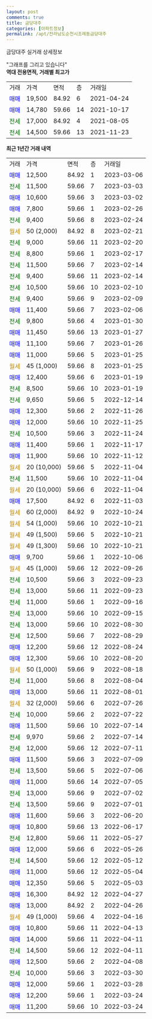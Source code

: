 ```yaml
---
layout: post
comments: true
title: 금당대주
categories: [아파트정보]
permalink: /apt/전라남도순천시조례동금당대주
---
```


금당대주 실거래 상세정보

<script type="text/javascript">
  google.charts.load('current', {'packages':['line', 'corechart']});
  google.charts.setOnLoadCallback(drawChart);

  function drawChart() {
    var data = new google.visualization.DataTable();
    data.addColumn('date', '거래일');
    data.addColumn('number', "매매");
    data.addColumn('number', "전세");
    data.addColumn('number', "전매");

    data.addRows([[new Date(Date.parse("2023-03-06")), 12500, null, null], [new Date(Date.parse("2023-03-03")), null, 11500, null], [new Date(Date.parse("2023-03-02")), 10600, null, null], [new Date(Date.parse("2023-02-26")), 7800, null, null], [new Date(Date.parse("2023-02-24")), null, 9400, null], [new Date(Date.parse("2023-02-21")), null, null, null], [new Date(Date.parse("2023-02-20")), null, 9000, null], [new Date(Date.parse("2023-02-17")), null, 8800, null], [new Date(Date.parse("2023-02-14")), null, 11500, null], [new Date(Date.parse("2023-02-14")), null, 9400, null], [new Date(Date.parse("2023-02-10")), null, 10500, null], [new Date(Date.parse("2023-02-09")), null, 9400, null], [new Date(Date.parse("2023-02-06")), 11400, null, null], [new Date(Date.parse("2023-01-30")), null, 9800, null], [new Date(Date.parse("2023-01-27")), 11450, null, null], [new Date(Date.parse("2023-01-26")), 11100, null, null], [new Date(Date.parse("2023-01-25")), 11000, null, null], [new Date(Date.parse("2023-01-25")), null, null, null], [new Date(Date.parse("2023-01-19")), 12400, null, null], [new Date(Date.parse("2023-01-19")), null, 8500, null], [new Date(Date.parse("2022-12-14")), null, 9650, null], [new Date(Date.parse("2022-11-26")), 12300, null, null], [new Date(Date.parse("2022-11-25")), 12000, null, null], [new Date(Date.parse("2022-11-24")), null, 10500, null], [new Date(Date.parse("2022-11-17")), 11400, null, null], [new Date(Date.parse("2022-11-12")), 11900, null, null], [new Date(Date.parse("2022-11-04")), null, null, null], [new Date(Date.parse("2022-11-04")), null, 11500, null], [new Date(Date.parse("2022-11-04")), null, null, null], [new Date(Date.parse("2022-11-03")), 17500, null, null], [new Date(Date.parse("2022-10-24")), null, null, null], [new Date(Date.parse("2022-10-21")), null, null, null], [new Date(Date.parse("2022-10-21")), null, null, null], [new Date(Date.parse("2022-10-21")), null, null, null], [new Date(Date.parse("2022-10-06")), 9700, null, null], [new Date(Date.parse("2022-09-26")), null, null, null], [new Date(Date.parse("2022-09-23")), null, 10500, null], [new Date(Date.parse("2022-09-23")), null, 13000, null], [new Date(Date.parse("2022-09-16")), null, 11000, null], [new Date(Date.parse("2022-09-15")), null, 13000, null], [new Date(Date.parse("2022-08-30")), null, 13000, null], [new Date(Date.parse("2022-08-29")), null, 12500, null], [new Date(Date.parse("2022-08-24")), 12200, null, null], [new Date(Date.parse("2022-08-20")), 12300, null, null], [new Date(Date.parse("2022-08-18")), null, null, null], [new Date(Date.parse("2022-08-04")), null, 11000, null], [new Date(Date.parse("2022-08-01")), 13000, null, null], [new Date(Date.parse("2022-07-26")), null, null, null], [new Date(Date.parse("2022-07-22")), null, 10000, null], [new Date(Date.parse("2022-07-14")), 11500, null, null], [new Date(Date.parse("2022-07-14")), null, 9970, null], [new Date(Date.parse("2022-07-11")), null, 12000, null], [new Date(Date.parse("2022-07-09")), 11500, null, null], [new Date(Date.parse("2022-07-06")), null, 13500, null], [new Date(Date.parse("2022-07-05")), 11000, null, null], [new Date(Date.parse("2022-07-02")), null, 13000, null], [new Date(Date.parse("2022-07-01")), null, 13500, null], [new Date(Date.parse("2022-06-20")), 11600, null, null], [new Date(Date.parse("2022-06-17")), 10800, null, null], [new Date(Date.parse("2022-05-27")), null, 12800, null], [new Date(Date.parse("2022-05-26")), 12000, null, null], [new Date(Date.parse("2022-05-12")), null, 14500, null], [new Date(Date.parse("2022-05-04")), 11000, null, null], [new Date(Date.parse("2022-05-03")), 12350, null, null], [new Date(Date.parse("2022-04-27")), 16300, null, null], [new Date(Date.parse("2022-04-26")), 13000, null, null], [new Date(Date.parse("2022-04-16")), null, null, null], [new Date(Date.parse("2022-04-13")), 10800, null, null], [new Date(Date.parse("2022-04-11")), 14000, null, null], [new Date(Date.parse("2022-04-11")), null, 14500, null], [new Date(Date.parse("2022-04-08")), 12500, null, null], [new Date(Date.parse("2022-03-30")), null, 10000, null], [new Date(Date.parse("2022-03-28")), 12000, null, null], [new Date(Date.parse("2022-03-24")), 12200, null, null], [new Date(Date.parse("2022-03-24")), 11200, null, null]]);

    var options = {
      hAxis: {
        format: 'yyyy/MM/dd'
      },    
      lineWidth: 0,
      pointsVisible: true,    
      title: '최근 1년간 유형별 실거래가 분포',
      legend: { position: 'bottom' }
    };

    var formatter = new google.visualization.NumberFormat({pattern:'###,###'} );
    formatter.format(data, 1);
    formatter.format(data, 2);
    
    setTimeout(function() {
        var chart = new google.visualization.LineChart(document.getElementById('columnchart_material'));
        chart.draw(data, (options));
        document.getElementById('loading').style.display = 'none';
    }, 200);
  }
</script>


<div id="loading" style="z-index:20; display: block; margin-left: 0px">"그래프를 그리고 있습니다"</div>
<div id="columnchart_material" style="width: 95%; margin-left: 0px; display: block"></div>
<!-- contents start -->
<b>역대 전용면적, 거래별 최고가</b>
<table class="sortable">
    <tr>
      <td>거래</td>
      <td>가격</td>
      <td>면적</td>
      <td>층</td>
      <td>거래일</td>
    </tr>
        <tr>
          <td><a style="color: blue">매매</a></td>
          <td>19,500</td>
          <td>84.92</td>
          <td>6</td>
          <td>2021-04-24</td>
        </tr>            <tr>
          <td><a style="color: blue">매매</a></td>
          <td>14,780</td>
          <td>59.66</td>
          <td>14</td>
          <td>2021-10-17</td>
        </tr>        
        <tr>
              <td><a style="color: darkgreen">전세</a></td>
              <td>17,000</td>
              <td>84.92</td>
              <td>4</td>
              <td>2021-08-05</td>
            </tr>            <tr>
              <td><a style="color: darkgreen">전세</a></td>
              <td>14,500</td>
              <td>59.66</td>
              <td>13</td>
              <td>2021-11-23</td>
            </tr>        
    
</table>

<b>최근 1년간 거래 내역</b>

<table class="sortable">
    <tr>
      <td>거래</td>
      <td>가격</td>
      <td>면적</td>
      <td>층</td>
      <td>거래일</td>
    </tr>
    <tr>
      <td><a style="color: blue">매매</a></td>
      <td>12,500</td>
      <td>84.92</td>
      <td>1</td>
      <td>2023-03-06</td>
    </tr>          <tr>
      <td><a style="color: darkgreen">전세</a></td>
      <td>11,500</td>
      <td>59.66</td>
      <td>7</td>
      <td>2023-03-03</td>
    </tr>          <tr>
      <td><a style="color: blue">매매</a></td>
      <td>10,600</td>
      <td>59.66</td>
      <td>3</td>
      <td>2023-03-02</td>
    </tr>          <tr>
      <td><a style="color: blue">매매</a></td>
      <td>7,800</td>
      <td>59.66</td>
      <td>1</td>
      <td>2023-02-26</td>
    </tr>          <tr>
      <td><a style="color: darkgreen">전세</a></td>
      <td>9,400</td>
      <td>59.66</td>
      <td>8</td>
      <td>2023-02-24</td>
    </tr>          <tr>
      <td><a style="color: darkgoldenrod">월세</a></td>
      <td>50 (2,000)</td>
      <td>84.92</td>
      <td>8</td>
      <td>2023-02-21</td>
    </tr>          <tr>
      <td><a style="color: darkgreen">전세</a></td>
      <td>9,000</td>
      <td>59.66</td>
      <td>11</td>
      <td>2023-02-20</td>
    </tr>          <tr>
      <td><a style="color: darkgreen">전세</a></td>
      <td>8,800</td>
      <td>59.66</td>
      <td>1</td>
      <td>2023-02-17</td>
    </tr>          <tr>
      <td><a style="color: darkgreen">전세</a></td>
      <td>11,500</td>
      <td>59.66</td>
      <td>7</td>
      <td>2023-02-14</td>
    </tr>          <tr>
      <td><a style="color: darkgreen">전세</a></td>
      <td>9,400</td>
      <td>59.66</td>
      <td>11</td>
      <td>2023-02-14</td>
    </tr>          <tr>
      <td><a style="color: darkgreen">전세</a></td>
      <td>10,500</td>
      <td>59.66</td>
      <td>10</td>
      <td>2023-02-10</td>
    </tr>          <tr>
      <td><a style="color: darkgreen">전세</a></td>
      <td>9,400</td>
      <td>59.66</td>
      <td>9</td>
      <td>2023-02-09</td>
    </tr>          <tr>
      <td><a style="color: blue">매매</a></td>
      <td>11,400</td>
      <td>59.66</td>
      <td>7</td>
      <td>2023-02-06</td>
    </tr>          <tr>
      <td><a style="color: darkgreen">전세</a></td>
      <td>9,800</td>
      <td>59.66</td>
      <td>4</td>
      <td>2023-01-30</td>
    </tr>          <tr>
      <td><a style="color: blue">매매</a></td>
      <td>11,450</td>
      <td>59.66</td>
      <td>13</td>
      <td>2023-01-27</td>
    </tr>          <tr>
      <td><a style="color: blue">매매</a></td>
      <td>11,100</td>
      <td>59.66</td>
      <td>7</td>
      <td>2023-01-26</td>
    </tr>          <tr>
      <td><a style="color: blue">매매</a></td>
      <td>11,000</td>
      <td>59.66</td>
      <td>5</td>
      <td>2023-01-25</td>
    </tr>          <tr>
      <td><a style="color: darkgoldenrod">월세</a></td>
      <td>45 (1,000)</td>
      <td>59.66</td>
      <td>8</td>
      <td>2023-01-25</td>
    </tr>          <tr>
      <td><a style="color: blue">매매</a></td>
      <td>12,400</td>
      <td>59.66</td>
      <td>6</td>
      <td>2023-01-19</td>
    </tr>          <tr>
      <td><a style="color: darkgreen">전세</a></td>
      <td>8,500</td>
      <td>59.66</td>
      <td>10</td>
      <td>2023-01-19</td>
    </tr>          <tr>
      <td><a style="color: darkgreen">전세</a></td>
      <td>9,650</td>
      <td>59.66</td>
      <td>5</td>
      <td>2022-12-14</td>
    </tr>          <tr>
      <td><a style="color: blue">매매</a></td>
      <td>12,300</td>
      <td>59.66</td>
      <td>2</td>
      <td>2022-11-26</td>
    </tr>          <tr>
      <td><a style="color: blue">매매</a></td>
      <td>12,000</td>
      <td>59.66</td>
      <td>10</td>
      <td>2022-11-25</td>
    </tr>          <tr>
      <td><a style="color: darkgreen">전세</a></td>
      <td>10,500</td>
      <td>59.66</td>
      <td>3</td>
      <td>2022-11-24</td>
    </tr>          <tr>
      <td><a style="color: blue">매매</a></td>
      <td>11,400</td>
      <td>59.66</td>
      <td>1</td>
      <td>2022-11-17</td>
    </tr>          <tr>
      <td><a style="color: blue">매매</a></td>
      <td>11,900</td>
      <td>59.66</td>
      <td>10</td>
      <td>2022-11-12</td>
    </tr>          <tr>
      <td><a style="color: darkgoldenrod">월세</a></td>
      <td>20 (10,000)</td>
      <td>59.66</td>
      <td>5</td>
      <td>2022-11-04</td>
    </tr>          <tr>
      <td><a style="color: darkgreen">전세</a></td>
      <td>11,500</td>
      <td>59.66</td>
      <td>10</td>
      <td>2022-11-04</td>
    </tr>          <tr>
      <td><a style="color: darkgoldenrod">월세</a></td>
      <td>20 (10,000)</td>
      <td>59.66</td>
      <td>6</td>
      <td>2022-11-04</td>
    </tr>          <tr>
      <td><a style="color: blue">매매</a></td>
      <td>17,500</td>
      <td>84.92</td>
      <td>6</td>
      <td>2022-11-03</td>
    </tr>          <tr>
      <td><a style="color: darkgoldenrod">월세</a></td>
      <td>60 (2,000)</td>
      <td>84.92</td>
      <td>9</td>
      <td>2022-10-24</td>
    </tr>          <tr>
      <td><a style="color: darkgoldenrod">월세</a></td>
      <td>54 (1,000)</td>
      <td>59.66</td>
      <td>10</td>
      <td>2022-10-21</td>
    </tr>          <tr>
      <td><a style="color: darkgoldenrod">월세</a></td>
      <td>49 (1,500)</td>
      <td>59.66</td>
      <td>5</td>
      <td>2022-10-21</td>
    </tr>          <tr>
      <td><a style="color: darkgoldenrod">월세</a></td>
      <td>49 (1,300)</td>
      <td>59.66</td>
      <td>10</td>
      <td>2022-10-21</td>
    </tr>          <tr>
      <td><a style="color: blue">매매</a></td>
      <td>9,700</td>
      <td>59.66</td>
      <td>1</td>
      <td>2022-10-06</td>
    </tr>          <tr>
      <td><a style="color: darkgoldenrod">월세</a></td>
      <td>45 (1,000)</td>
      <td>59.66</td>
      <td>12</td>
      <td>2022-09-26</td>
    </tr>          <tr>
      <td><a style="color: darkgreen">전세</a></td>
      <td>10,500</td>
      <td>59.66</td>
      <td>3</td>
      <td>2022-09-23</td>
    </tr>          <tr>
      <td><a style="color: darkgreen">전세</a></td>
      <td>13,000</td>
      <td>59.66</td>
      <td>11</td>
      <td>2022-09-23</td>
    </tr>          <tr>
      <td><a style="color: darkgreen">전세</a></td>
      <td>11,000</td>
      <td>59.66</td>
      <td>1</td>
      <td>2022-09-16</td>
    </tr>          <tr>
      <td><a style="color: darkgreen">전세</a></td>
      <td>13,000</td>
      <td>59.66</td>
      <td>10</td>
      <td>2022-09-15</td>
    </tr>          <tr>
      <td><a style="color: darkgreen">전세</a></td>
      <td>13,000</td>
      <td>59.66</td>
      <td>10</td>
      <td>2022-08-30</td>
    </tr>          <tr>
      <td><a style="color: darkgreen">전세</a></td>
      <td>12,500</td>
      <td>59.66</td>
      <td>7</td>
      <td>2022-08-29</td>
    </tr>          <tr>
      <td><a style="color: blue">매매</a></td>
      <td>12,200</td>
      <td>59.66</td>
      <td>12</td>
      <td>2022-08-24</td>
    </tr>          <tr>
      <td><a style="color: blue">매매</a></td>
      <td>12,300</td>
      <td>59.66</td>
      <td>10</td>
      <td>2022-08-20</td>
    </tr>          <tr>
      <td><a style="color: darkgoldenrod">월세</a></td>
      <td>50 (1,000)</td>
      <td>59.66</td>
      <td>9</td>
      <td>2022-08-18</td>
    </tr>          <tr>
      <td><a style="color: darkgreen">전세</a></td>
      <td>11,000</td>
      <td>59.66</td>
      <td>8</td>
      <td>2022-08-04</td>
    </tr>          <tr>
      <td><a style="color: blue">매매</a></td>
      <td>13,000</td>
      <td>59.66</td>
      <td>11</td>
      <td>2022-08-01</td>
    </tr>          <tr>
      <td><a style="color: darkgoldenrod">월세</a></td>
      <td>32 (2,000)</td>
      <td>59.66</td>
      <td>6</td>
      <td>2022-07-26</td>
    </tr>          <tr>
      <td><a style="color: darkgreen">전세</a></td>
      <td>10,000</td>
      <td>59.66</td>
      <td>2</td>
      <td>2022-07-22</td>
    </tr>          <tr>
      <td><a style="color: blue">매매</a></td>
      <td>11,500</td>
      <td>59.66</td>
      <td>10</td>
      <td>2022-07-14</td>
    </tr>          <tr>
      <td><a style="color: darkgreen">전세</a></td>
      <td>9,970</td>
      <td>59.66</td>
      <td>2</td>
      <td>2022-07-14</td>
    </tr>          <tr>
      <td><a style="color: darkgreen">전세</a></td>
      <td>12,000</td>
      <td>59.66</td>
      <td>12</td>
      <td>2022-07-11</td>
    </tr>          <tr>
      <td><a style="color: blue">매매</a></td>
      <td>11,500</td>
      <td>59.66</td>
      <td>3</td>
      <td>2022-07-09</td>
    </tr>          <tr>
      <td><a style="color: darkgreen">전세</a></td>
      <td>13,500</td>
      <td>59.66</td>
      <td>5</td>
      <td>2022-07-06</td>
    </tr>          <tr>
      <td><a style="color: blue">매매</a></td>
      <td>11,000</td>
      <td>59.66</td>
      <td>14</td>
      <td>2022-07-05</td>
    </tr>          <tr>
      <td><a style="color: darkgreen">전세</a></td>
      <td>13,000</td>
      <td>59.66</td>
      <td>9</td>
      <td>2022-07-02</td>
    </tr>          <tr>
      <td><a style="color: darkgreen">전세</a></td>
      <td>13,500</td>
      <td>59.66</td>
      <td>9</td>
      <td>2022-07-01</td>
    </tr>          <tr>
      <td><a style="color: blue">매매</a></td>
      <td>11,600</td>
      <td>59.66</td>
      <td>3</td>
      <td>2022-06-20</td>
    </tr>          <tr>
      <td><a style="color: blue">매매</a></td>
      <td>10,800</td>
      <td>59.66</td>
      <td>13</td>
      <td>2022-06-17</td>
    </tr>          <tr>
      <td><a style="color: darkgreen">전세</a></td>
      <td>12,800</td>
      <td>59.66</td>
      <td>11</td>
      <td>2022-05-27</td>
    </tr>          <tr>
      <td><a style="color: blue">매매</a></td>
      <td>12,000</td>
      <td>59.66</td>
      <td>6</td>
      <td>2022-05-26</td>
    </tr>          <tr>
      <td><a style="color: darkgreen">전세</a></td>
      <td>14,500</td>
      <td>59.66</td>
      <td>12</td>
      <td>2022-05-12</td>
    </tr>          <tr>
      <td><a style="color: blue">매매</a></td>
      <td>11,000</td>
      <td>59.66</td>
      <td>12</td>
      <td>2022-05-04</td>
    </tr>          <tr>
      <td><a style="color: blue">매매</a></td>
      <td>12,350</td>
      <td>59.66</td>
      <td>5</td>
      <td>2022-05-03</td>
    </tr>          <tr>
      <td><a style="color: blue">매매</a></td>
      <td>16,300</td>
      <td>84.92</td>
      <td>12</td>
      <td>2022-04-27</td>
    </tr>          <tr>
      <td><a style="color: blue">매매</a></td>
      <td>13,000</td>
      <td>84.92</td>
      <td>2</td>
      <td>2022-04-26</td>
    </tr>          <tr>
      <td><a style="color: darkgoldenrod">월세</a></td>
      <td>49 (1,000)</td>
      <td>59.66</td>
      <td>4</td>
      <td>2022-04-16</td>
    </tr>          <tr>
      <td><a style="color: blue">매매</a></td>
      <td>10,800</td>
      <td>59.66</td>
      <td>11</td>
      <td>2022-04-13</td>
    </tr>          <tr>
      <td><a style="color: blue">매매</a></td>
      <td>14,000</td>
      <td>59.66</td>
      <td>11</td>
      <td>2022-04-11</td>
    </tr>          <tr>
      <td><a style="color: darkgreen">전세</a></td>
      <td>14,500</td>
      <td>59.66</td>
      <td>12</td>
      <td>2022-04-11</td>
    </tr>          <tr>
      <td><a style="color: blue">매매</a></td>
      <td>12,500</td>
      <td>59.66</td>
      <td>2</td>
      <td>2022-04-08</td>
    </tr>          <tr>
      <td><a style="color: darkgreen">전세</a></td>
      <td>10,000</td>
      <td>59.66</td>
      <td>3</td>
      <td>2022-03-30</td>
    </tr>          <tr>
      <td><a style="color: blue">매매</a></td>
      <td>12,000</td>
      <td>59.66</td>
      <td>1</td>
      <td>2022-03-28</td>
    </tr>          <tr>
      <td><a style="color: blue">매매</a></td>
      <td>12,200</td>
      <td>59.66</td>
      <td>1</td>
      <td>2022-03-24</td>
    </tr>          <tr>
      <td><a style="color: blue">매매</a></td>
      <td>11,200</td>
      <td>59.66</td>
      <td>10</td>
      <td>2022-03-24</td>
    </tr>      </table>
<!-- contents end -->    


